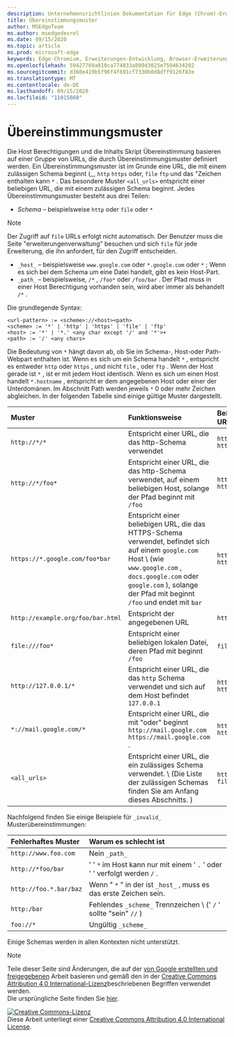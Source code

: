 ```yaml
---
description: Unternehmensrichtlinien Dokumentation für Edge (Chrom)-Erweiterungen.
title: Übereinstimmungsmuster
author: MSEdgeTeam
ms.author: msedgedevrel
ms.date: 09/15/2020
ms.topic: article
ms.prod: microsoft-edge
keywords: Edge-Chromium, Erweiterungen-Entwicklung, Browser-Erweiterungen, Addons, Partner Center, Entwickler
ms.openlocfilehash: 59427769a010ca774833a809d3025e7594634202
ms.sourcegitcommit: d360e419b5f96f4f691cf7330b0d8dff9126f82e
ms.translationtype: MT
ms.contentlocale: de-DE
ms.lasthandoff: 09/15/2020
ms.locfileid: "11015660"
---
```

# Übereinstimmungsmuster

Die Host Berechtigungen und die Inhalts Skript Übereinstimmung basieren auf einer Gruppe von URLs, die durch Übereinstimmungsmuster definiert werden.  Ein Übereinstimmungsmuster ist im Grunde eine URL, die mit einem zulässigen Schema beginnt (,,, `http` `https` oder, `file` `ftp` und das "Zeichen enthalten kann `*` .  Das besondere Muster `<all_urls>` entspricht einer beliebigen URL, die mit einem zulässigen Schema beginnt.  Jedes Übereinstimmungsmuster besteht aus drei Teilen:  

*   _Schema_ – beispielsweise `http` oder `file` oder `*`  

> [!NOTE]
> Der Zugriff auf `file` URLs erfolgt nicht automatisch.  Der Benutzer muss die Seite "erweiterungenverwaltung" besuchen und sich `file` für jede Erweiterung, die ihn anfordert, für den Zugriff entscheiden.  

*   `_host_` – beispielsweise `www.google.com` oder `*.google.com` oder `*` ; Wenn es sich bei dem Schema um eine Datei handelt, gibt es kein Host-Part.  
*   `_path_` – beispielsweise, `/*` , `/foo*` oder `/foo/bar` .  Der Pfad muss in einer Host Berechtigung vorhanden sein, wird aber immer als behandelt `/*` .  

Die grundlegende Syntax:  

```shell
<url-pattern> := <scheme>://<host><path>
<scheme> := '*' | 'http' | 'https' | 'file' | 'ftp'
<host> := '*' | '*.' <any char except '/' and '*'>+
<path> := '/' <any chars>
```  

Die Bedeutung von `*` hängt davon ab, ob Sie im Schema-, Host-oder Path-Webpart enthalten ist.  Wenn es sich um ein Schema handelt `*` , entspricht es entweder `http` oder `https` , und nicht `file` , oder `ftp` .  Wenn der Host gerade ist `*` , ist er mit jedem Host identisch. Wenn es sich um einen Host handelt `*.hostname` , entspricht er dem angegebenen Host oder einer der Unterdomänen.  Im Abschnitt Path werden jeweils `*` 0 oder mehr Zeichen abgleichen.  In der folgenden Tabelle sind einige gültige Muster dargestellt.  

| Muster | Funktionsweise | Beispiele für übereinstimmende URLs |  
|:--- |:--- |:--- |  
| `http://*/*` | Entspricht einer URL, die das http-Schema verwendet | `http://www.google.com` `http://example.org/foo/bar.html` |  
| `http://*/foo*` | Entspricht einer URL, die das http-Schema verwendet, auf einem beliebigen Host, solange der Pfad beginnt mit `/foo` | `http://example.com/foo/bar.html` `http://www.google.com/foo` |  
| `https://*.google.com/foo*bar` | Entspricht einer beliebigen URL, die das HTTPS-Schema verwendet, befindet sich auf einem `google.com` Host \ (wie `www.google.com` , `docs.google.com` oder `google.com` \), solange der Pfad mit beginnt `/foo` und endet mit `bar` | `https://www.google.com/foo/baz/bar` `https://docs.google.com/foobar` |  
| `http://example.org/foo/bar.html` | Entspricht der angegebenen URL | `http://example.org/foo/bar.html` |  
|`file:///foo*` | Entspricht einer beliebigen lokalen Datei, deren Pfad mit beginnt `/foo` | `file:///foo/bar.html` `file:///foo` |  
| `http://127.0.0.1/*` | Entspricht einer URL, die das `http` Schema verwendet und sich auf dem Host befindet `127.0.0.1` | `http://127.0.0.1` `http://127.0.0.1/foo/bar.html` |  
| `*://mail.google.com/*` | Entspricht einer URL, die mit "oder" beginnt `http://mail.google.com` `https://mail.google.com` . | `http://mail.google.com/foo/baz/bar` `https://mail.google.com/foobar` |  
| `<all_urls>` | Entspricht einer URL, die ein zulässiges Schema verwendet. \ (Die Liste der zulässigen Schemas finden Sie am Anfang dieses Abschnitts. \) | `http://example.org/foo/bar.html` `file:///bar/baz.html` |  

Nachfolgend finden Sie einige Beispiele für `_invalid_` Musterübereinstimmungen:

| Fehlerhaftes Muster | Warum es schlecht ist |  
|:--- |:--- |  
| `http://www.foo.com` | Nein `_path_` |  
| `http://*foo/bar` | ' ' `*` im Host kann nur mit einem ' `.` ' oder ' ' verfolgt werden `/` . |  
| `http://foo.*.bar/baz` | Wenn " `*` " in der ist `_host_` , muss es das erste Zeichen sein. |  
| `http:/bar` | Fehlendes `_scheme_` Trennzeichen \ (' `/` ' sollte "sein" `//` \) |  
| `foo://*` | Ungültig `_scheme_` |  

Einige Schemas werden in allen Kontexten nicht unterstützt.

> [!NOTE]
> Teile dieser Seite sind Änderungen, die auf der [von Google erstellten und freigegebenen][GoogleSitePolicies] Arbeit basieren und gemäß den in der [Creative Commons Attribution 4,0 International-Lizenz][CCA4IL]beschriebenen Begriffen verwendet werden.  
> Die ursprüngliche Seite finden Sie [hier](https://developer.chrome.com/extensions/match_patterns/).  

[![Creative Commons-Lizenz][CCby4Image]][CCA4IL]  
Diese Arbeit unterliegt einer [Creative Commons Attribution 4.0 International License][CCA4IL].  

[CCA4IL]: https://creativecommons.org/licenses/by/4.0  
[CCby4Image]: https://i.creativecommons.org/l/by/4.0/88x31.png  
[GoogleSitePolicies]: https://developers.google.com/terms/site-policies  
